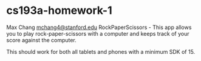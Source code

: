 # cs193a-homework-1

Max Chang <mchang4@stanford.edu>
RockPaperScissors - This app allows you to play rock-paper-scissors with a computer and keeps track of your score against the computer.

This should work for both all tablets and phones with a minimum SDK of 15.
